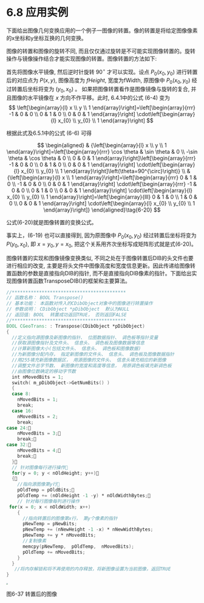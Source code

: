# 6.8 应用实例

下面给出图像几何变换应用的一个例子一图像的转置。像的转置是将给定图像像素的x坐标和y坐标互换的几何变换。

图像的转置和图像的旋转不同, 而且仅仅通过旋转是不可能实现图像转置的。旋转操作与镜像操作结合才能实现图像的转置。图像转置的方法如下: 

首先将图像水平镜像, 然后逆时针旋转 $90^{\circ}$ 才可以实现。设点 $P_{0}\left(x_{0}, y_{0}\right)$ 进行转置后的对应点为 $P(x, y)$, 图像高度为 $f H e i g h t$, 宽度为fWidth, 原图像中 $P_{0}\left(x_{0}, y_{0}\right)$ 经过转置后坐标将变为 $\left(y_{0}, x_{0}\right)$ 。 如果把图像转置看作是图像镜像与旋转的复合, 并且图像的水平镜像在 $x$ 方向不作平移。此时, 6.4.1中的公式 (6-4) 变为
$$
\left[\begin{array}{l}
x \\
y \\
1
\end{array}\right]=\left[\begin{array}{rrr}
-1 & 0 & 0 \\
0 & 1 & 0 \\
0 & 0 & 1
\end{array}\right] \cdot\left[\begin{array}{l}
x_{0} \\
y_{0} \\
1
\end{array}\right]
$$

根据此式及6.5.1中的公式 (6-6) 可得

$$
\begin{aligned}
& {\left[\begin{array}{l}
x \\
y \\
1
\end{array}\right]=\left[\begin{array}{rrr}
\cos \theta & \sin \theta & 0 \\
-\sin \theta & \cos \theta & 0 \\
0 & 0 & 1
\end{array}\right]\left[\begin{array}{rrr}
-1 & 0 & 0 \\
0 & 1 & 0 \\
0 & 0 & 1
\end{array}\right] \cdot\left[\begin{array}{l}
x_{0} \\
y_{0} \\
1
\end{array}\right]\left(\theta=90^{\circ}\right)} \\
& {\left[\begin{array}{l}
x \\
1
\end{array}\right]=\left[\begin{array}{rrr}
0 & 1 & 0 \\
-1 & 0 & 0 \\
0 & 0 & 1
\end{array}\right] \cdot\left[\begin{array}{rrr}
-1 & 0 & 0 \\
0 & 1 & 0 \\
0 & 0 & 1
\end{array}\right] \cdot\left[\begin{array}{l}
x_{0} \\
y_{0} \\
1
\end{array}\right]=\left[\begin{array}{lll}
0 & 1 & 0 \\
1 & 0 & 0 \\
0 & 0 & 1
\end{array}\right] \cdot\left[\begin{array}{l}
x_{0} \\
y_{0} \\
1
\end{array}\right]}
\end{aligned}\tag{6-20}
$$

公式(6-20)就是图像转置的变换公式。 

事实上，(6-19) 也可以直接得到, 因为原图像中 $P_{0}\left(x_{0}, y_{0}\right)$ 经过转置后坐标将变为 $P\left(y_{0}, x_{0}\right)$, 即 $x=y_{0}, y=x_{0}$, 把这个关系用齐次坐标写成矩阵形式就是式(6-20)。

图像转置的实现和图像镜像变换类似, 不同之处在于图像转置后DIB的头文件也要进行相应的改变, 主要是将头文件中图像高度和宽度信息更新。因此传递给图像转置函数的参数是直接指向DIB的指针, 而不是直接指向DIB像素的指针。下面给出实现图像转置函数TransposeDIB()的框架和主要算法。

```verilog
//******************************************
// 函数名称： BOOL Transpose()
// 基本功能： 本函数对传入的CDibObject对象中的图像进行转置操作
// 参数说明： CDibObject *pDibObject  默认为NULL
// 返回值: BOOL  转置成功返回TRUE， 否则返回FALSE
//******************************************
BOOL CGeoTrans: : Transpose(CDibObject *pDibObject)
{
  //定义指向源图像及新图像的指针、 位图数据指针、 调色板等指针变量
  //获取源图像指针及文件头、 信息头、 调色板及图像数据等信息
  //计算新图像大小(包括文件头、 信息头、 调色板和图像数据) 
  //为新图像分配内存， 指定新图像的文件头、 信息头、 调色板及图像数据指针
  //用255填充新图像数据区， 用源图像的文件头、 信息头填充相应的新图像
  //调整文件总字节数、 新图像的宽度和高度等信息， 用原调色板填充新调色板
  //由图像位数确定的移动字节数
  int nMovedBits = 1;
  switch( m_pDibObject->GetNumBits() )
  {
  case 8:	
    nMovedBits = 1;
    break;
  case 16:
    nMovedBits = 2;
    break; 
case 24:
    nMovedBits = 3;
    break;
case 32:
    nMovedBits = 4;
    break;
  }
  // 针对图像每行进行操作
  for(y = 0; y < nOldHeight; y++)
  {
    //指向源图像第y行
    pOldTemp = pOldBits;
    pOldTemp += (nOldHeight -1 -y) * nOldWidthBytes;
    // 针对每行图像每列进行操作 
 for(x = 0; x < nOldWidth; x++)
    {
      //指向转置后的图像第x行， 第y个像素的指针
      pNewTemp = pNewBits;
      pNewTemp += (nNewHeight -1 -x) * nNewWidthBytes;
      pNewTemp += y * nMovedBits;
      //复制像素
      memcpy(pNewTemp,  pOldTemp,  nMovedBits);
      pOldTemp += nMovedBits;
    }
  }
   //将内存解锁和将不再使用的内存释放，将新图像设置为当前图像，返回TRUE
} 

```

<img src="https://cdn.mathpix.com/cropped/2023_03_28_0a2d55a860b6bebbbba9g-26.jpg?height=1101&width=986&top_left_y=234&top_left_x=808" style="zoom: 25%;" />

图6-37 转置后的图像